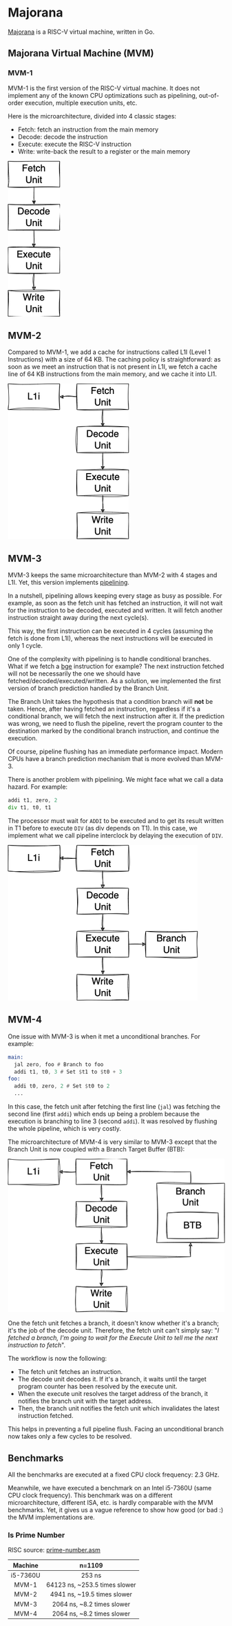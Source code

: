 # Majorana

[Majorana](https://en.wikipedia.org/wiki/Ettore_Majorana) is a RISC-V virtual machine, written in Go.

## Majorana Virtual Machine (MVM)

### MVM-1

MVM-1 is the first version of the RISC-V virtual machine.
It does not implement any of the known CPU optimizations such as pipelining, out-of-order execution, multiple execution units, etc.

Here is the microarchitecture, divided into 4 classic stages:
* Fetch: fetch an instruction from the main memory
* Decode: decode the instruction
* Execute: execute the RISC-V instruction
* Write: write-back the result to a register or the main memory

![](res/mvm-1.png)

## MVM-2

Compared to MVM-1, we add a cache for instructions called L1I (Level 1 Instructions) with a size of 64 KB. The caching policy is straightforward: as soon as we meet an instruction that is not present in L1I, we fetch a cache line of 64 KB instructions from the main memory, and we cache it into LI1.

![](res/mvm-2.png)

## MVM-3

MVM-3 keeps the same microarchitecture than MVM-2 with 4 stages and L1I. Yet, this version implements [pipelining](https://en.wikipedia.org/wiki/Instruction_pipelining).

In a nutshell, pipelining allows keeping every stage as busy as possible. For example, as soon as the fetch unit has fetched an instruction, it will not wait for the instruction to be decoded, executed and written. It will fetch another instruction straight away during the next cycle(s).

This way, the first instruction can be executed in 4 cycles (assuming the fetch is done from L1I), whereas the next instructions will be executed in only 1 cycle.

One of the complexity with pipelining is to handle conditional branches. What if we fetch a [bge](https://msyksphinz-self.github.io/riscv-isadoc/html/rvi.html#bge) instruction for example? The next instruction fetched will not be necessarily the one we should have fetched/decoded/executed/written. As a solution, we implemented the first version of branch prediction handled by the Branch Unit.

The Branch Unit takes the hypothesis that a condition branch will **not** be taken. Hence, after having fetched an instruction, regardless if it's a conditional branch, we will fetch the next instruction after it. If the prediction was wrong, we need to flush the pipeline, revert the program counter to the destination marked by the conditional branch instruction, and continue the execution.

Of course, pipeline flushing has an immediate performance impact. Modern CPUs have a branch prediction mechanism that is more evolved than MVM-3.

There is another problem with pipelining. We might face what we call a data hazard. For example:

```asm
addi t1, zero, 2
div t1, t0, t1
``` 

The processor must wait for `ADDI` to be executed and to get its result written in T1 before to execute `DIV` (as div depends on T1).
In this case, we implement what we call pipeline interclock by delaying the execution of `DIV`.

![](res/mvm-3.png)

## MVM-4

One issue with MVM-3 is when it met a unconditional branches. For example:

```asm
main:
  jal zero, foo # Branch to foo
  addi t1, t0, 3 # Set $t1 to $t0 + 3
foo:
  addi t0, zero, 2 # Set $t0 to 2
  ...
```

In this case, the fetch unit after fetching the first line (`jal`) was fetching the second line (first `addi`) which ends up being a problem because the execution is branching to line 3 (second `addi`). It was resolved by flushing the whole pipeline, which is very costly.

The microarchitecture of MVM-4 is very similar to MVM-3 except that the Branch Unit is now coupled with a Branch Target Buffer (BTB):

![](res/mvm-4.png)

One the fetch unit fetches a branch, it doesn't know whether it's a branch; it's the job of the decode unit. Therefore, the fetch unit can't simply say: "_I fetched a branch, I'm going to wait for the Execute Unit to tell me the next instruction to fetch_".

The workflow is now the following:
- The fetch unit fetches an instruction.
- The decode unit decodes it. If it's a branch, it waits until the target program counter has been resolved by the execute unit.
- When the execute unit resolves the target address of the branch, it notifies the branch unit with the target address.
- Then, the branch unit notifies the fetch unit which invalidates the latest instruction fetched.

This helps in preventing a full pipeline flush. Facing an unconditional branch now takes only a few cycles to be resolved.

## Benchmarks

All the benchmarks are executed at a fixed CPU clock frequency: 2.3 GHz.

Meanwhile, we have executed a benchmark on an Intel i5-7360U (same CPU clock frequency). This benchmark was on a different microarchitecture, different ISA, etc. is hardly comparable with the MVM benchmarks. Yet, it gives us a vague reference to show how good (or bad :) the MVM implementations are.

### Is Prime Number

RISC source: [prime-number.asm](res/risc/prime-number.asm)

|Machine|            n=1109             |
|:--------:|:-----------------------------:|
|i5-7360U|            253 ns             |
|MVM-1| 64123 ns, ~253.5 times slower |
|MVM-2|  4941 ns, ~19.5 times slower  |
|MVM-3|  2064 ns, ~8.2 times slower   |
|MVM-4|  2064 ns, ~8.2 times slower   |
